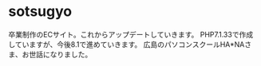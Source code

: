 # sotsugyo
卒業制作のECサイト。これからアップデートしていきます。
PHP7.1.33で作成していますが、今後8.1で進めていきます。
広島のパソコンスクールHA*NAさま、お世話になりました。
